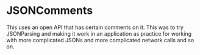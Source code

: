 # JSONComments
This uses an open API that has certain comments on it. This was to try JSONParsing and making it work in an application as practice for working with more complicated JSONs and more complicated network calls and so on.
